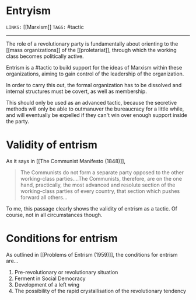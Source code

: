 # Entryism
`LINKS:` [[Marxism]]
`TAGS:` #tactic 

---
The role of a revolutionary party is fundamentally about orienting to the [[mass organizations]] of the [[proletariat]], through which the working class becomes politically active. 

Entrism is a #tactic to build support for the ideas of Marxism within these organizations, aiming to gain control of the leadership of the organization. 

In order to carry this out, the formal organization has to be dissolved and internal structures must be covert, as well as membership. 

This should only be used as an advanced tactic, because the secretive methods will only be able to outmanuver the bureaucracy for a little while, and will eventually be expelled if they can't win over enough support inside the party. 

# Validity of entrism
As it says in [[The Communist Manifesto (1848)]],

> The Communists do not form a separate party opposed to the other working-class parties....The Communists, therefore, are on the one hand, practically, the most advanced and resolute section of the working-class parties of every country, that section which pushes forward all others...

To me, this passage clearly shows the validity of entrism as a tactic. Of course, not in all circumstances though. 

# Conditions for entrism
As outlined in [[Problems of Entrism (1959)]], the conditions for entrism are... 
1. Pre-revolutionary or revolutionary situation
2. Ferment in Social Democracy
3. Development of a left wing
4. The possibility of the rapid crystallisation of the revolutionary tendency
